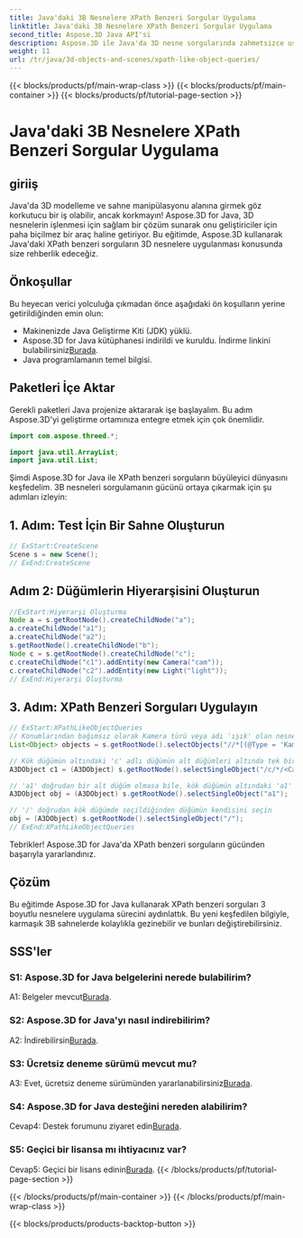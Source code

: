 ```yaml
---
title: Java'daki 3B Nesnelere XPath Benzeri Sorgular Uygulama
linktitle: Java'daki 3B Nesnelere XPath Benzeri Sorgular Uygulama
second_title: Aspose.3D Java API'si
description: Aspose.3D ile Java'da 3D nesne sorgularında zahmetsizce ustalaşın. XPath benzeri sorgular uygulayın, sahneleri değiştirin ve 3B gelişiminizi geliştirin.
weight: 11
url: /tr/java/3d-objects-and-scenes/xpath-like-object-queries/
---
```


{{< blocks/products/pf/main-wrap-class >}}
{{< blocks/products/pf/main-container >}}
{{< blocks/products/pf/tutorial-page-section >}}

# Java'daki 3B Nesnelere XPath Benzeri Sorgular Uygulama

## giriiş

Java'da 3D modelleme ve sahne manipülasyonu alanına girmek göz korkutucu bir iş olabilir, ancak korkmayın! Aspose.3D for Java, 3D nesnelerin işlenmesi için sağlam bir çözüm sunarak onu geliştiriciler için paha biçilmez bir araç haline getiriyor. Bu eğitimde, Aspose.3D kullanarak Java'daki XPath benzeri sorguların 3D nesnelere uygulanması konusunda size rehberlik edeceğiz.

## Önkoşullar

Bu heyecan verici yolculuğa çıkmadan önce aşağıdaki ön koşulların yerine getirildiğinden emin olun:

- Makinenizde Java Geliştirme Kiti (JDK) yüklü.
-  Aspose.3D for Java kütüphanesi indirildi ve kuruldu. İndirme linkini bulabilirsiniz[Burada](https://releases.aspose.com/3d/java/).
- Java programlamanın temel bilgisi.

## Paketleri İçe Aktar

Gerekli paketleri Java projenize aktararak işe başlayalım. Bu adım Aspose.3D'yi geliştirme ortamınıza entegre etmek için çok önemlidir.

```java
import com.aspose.threed.*;

import java.util.ArrayList;
import java.util.List;
```

Şimdi Aspose.3D for Java ile XPath benzeri sorguların büyüleyici dünyasını keşfedelim. 3B nesneleri sorgulamanın gücünü ortaya çıkarmak için şu adımları izleyin:

## 1. Adım: Test İçin Bir Sahne Oluşturun

```java
// ExStart:CreateScene
Scene s = new Scene();
// ExEnd:CreateScene
```

## Adım 2: Düğümlerin Hiyerarşisini Oluşturun

```java
//ExStart:Hiyerarşi Oluşturma
Node a = s.getRootNode().createChildNode("a");
a.createChildNode("a1");
a.createChildNode("a2");
s.getRootNode().createChildNode("b");
Node c = s.getRootNode().createChildNode("c");
c.createChildNode("c1").addEntity(new Camera("cam"));
c.createChildNode("c2").addEntity(new Light("light"));
// ExEnd:Hiyerarşi Oluşturma
```

## 3. Adım: XPath Benzeri Sorguları Uygulayın

```java
// ExStart:XPathLikeObjectQueries
// Konumlarından bağımsız olarak Kamera türü veya adı 'ışık' olan nesneleri seçin.
List<Object> objects = s.getRootNode().selectObjects("//*[(@Type = 'Kamera') veya (@Name = 'ışık')]");

// Kök düğümün altındaki 'c' adlı düğümün alt düğümleri altında tek bir kamera nesnesi seçin
A3DObject c1 = (A3DObject) s.getRootNode().selectSingleObject("/c/*/<Camera>");

// 'a1' doğrudan bir alt düğüm olmasa bile, kök düğümün altındaki 'a1' adlı düğümü seçin
A3DObject obj = (A3DObject) s.getRootNode().selectSingleObject("a1");

// '/' doğrudan kök düğümde seçildiğinden düğümün kendisini seçin
obj = (A3DObject) s.getRootNode().selectSingleObject("/");
// ExEnd:XPathLikeObjectQueries
```

Tebrikler! Aspose.3D for Java'da XPath benzeri sorguların gücünden başarıyla yararlandınız.

## Çözüm

Bu eğitimde Aspose.3D for Java kullanarak XPath benzeri sorguları 3 boyutlu nesnelere uygulama sürecini aydınlattık. Bu yeni keşfedilen bilgiyle, karmaşık 3B sahnelerde kolaylıkla gezinebilir ve bunları değiştirebilirsiniz.

## SSS'ler

### S1: Aspose.3D for Java belgelerini nerede bulabilirim?

 A1: Belgeler mevcut[Burada](https://reference.aspose.com/3d/java/).

### S2: Aspose.3D for Java'yı nasıl indirebilirim?

 A2: İndirebilirsin[Burada](https://releases.aspose.com/3d/java/).

### S3: Ücretsiz deneme sürümü mevcut mu?

 A3: Evet, ücretsiz deneme sürümünden yararlanabilirsiniz[Burada](https://releases.aspose.com/).

### S4: Aspose.3D for Java desteğini nereden alabilirim?

 Cevap4: Destek forumunu ziyaret edin[Burada](https://forum.aspose.com/c/3d/18).

### S5: Geçici bir lisansa mı ihtiyacınız var?

 Cevap5: Geçici bir lisans edinin[Burada](https://purchase.aspose.com/temporary-license/).
{{< /blocks/products/pf/tutorial-page-section >}}

{{< /blocks/products/pf/main-container >}}
{{< /blocks/products/pf/main-wrap-class >}}

{{< blocks/products/products-backtop-button >}}
